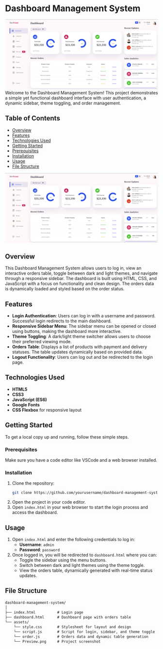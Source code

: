 # Dashboard Management System
![Dashboard Screenshot](Dashboard.png)
Welcome to the Dashboard Management System! This project demonstrates a simple yet functional dashboard interface with user authentication, a dynamic sidebar, theme toggling, and order management.

## Table of Contents
- [Overview](#overview)
- [Features](#features)
- [Technologies Used](#technologies-used)
- [Getting Started](#getting-started)
- [Prerequisites](#prerequisites)
- [Installation](#installation)
- [Usage](#usage)
- [File Structure](#file-structure)

![Dashboard Screenshot](Dashboard.png)

## Overview

This Dashboard Management System allows users to log in, view an interactive orders table, toggle between dark and light themes, and navigate through a responsive sidebar. The dashboard is built using HTML, CSS, and JavaScript with a focus on functionality and clean design. The orders data is dynamically loaded and styled based on the order status.

## Features

- **Login Authentication**: Users can log in with a username and password. Successful login redirects to the main dashboard.
- **Responsive Sidebar Menu**: The sidebar menu can be opened or closed using buttons, making the dashboard more interactive.
- **Theme Toggling**: A dark/light theme switcher allows users to choose their preferred viewing mode.
- **Orders Table**: Displays a list of products with payment and delivery statuses. The table updates dynamically based on provided data.
- **Logout Functionality**: Users can log out and be redirected to the login page.

## Technologies Used

- **HTML5**
- **CSS3**
- **JavaScript (ES6)**
- **Google Fonts**
- **CSS Flexbox** for responsive layout

## Getting Started

To get a local copy up and running, follow these simple steps.

### Prerequisites

Make sure you have a code editor like VSCode and a web browser installed.

### Installation

1. Clone the repository:
   ```sh
   git clone https://github.com/yourusername/dashboard-management-system.git
   ```
2. Open the project in your code editor.
3. Open `index.html` in your web browser to start the login process and access the dashboard.

## Usage

1. Open `index.html` and enter the following credentials to log in:
   - **Username**: `admin`
   - **Password**: `password`
2. Once logged in, you will be redirected to `dashboard.html` where you can:
   - Toggle the sidebar using the menu buttons.
   - Switch between dark and light themes using the theme toggle.
   - View the orders table, dynamically generated with real-time status updates.

## File Structure

```plaintext
dashboard-management-system/
│
├── index.html          # Login page
├── dashboard.html      # Dashboard page with orders table
└── assets/
    └── style.css       # Stylesheet for layout and design
    └── script.js       # Script for login, sidebar, and theme toggle
    └── order.js        # Orders data and dynamic table generation
    └── Preview.png     # Project screenshot
```

